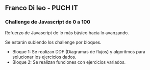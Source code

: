 ## Franco Di leo - PUCH IT
### Challenge de Javascript de 0 a 100 

Refuerzo de Javascript de lo más básico hacia lo avanzando.

Se estarán subiendo los challenge por bloques.

- Bloque 1: Se realizan DDF (Diagramas de flujos) y algoritmos para solucionar los ejercicios dados.
- Bloque 2: Se realizan funciones con ejercicios variados.


